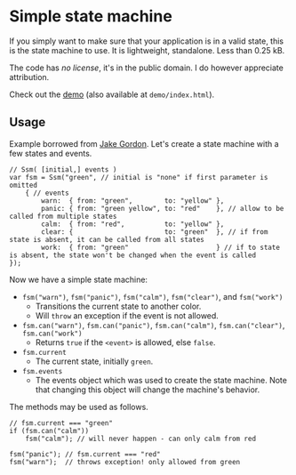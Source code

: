 Simple state machine
====================

If you simply want to make sure that your application is in a valid state, this is the state machine to use.
It is lightweight, standalone. Less than 0.25 kB.

The code has *no license*, it's in the public domain. I do however appreciate attribution.

Check out the [demo](http://wlff.se/simple-state-machine/) (also available at `demo/index.html`).


Usage
-----

Example borrowed from [Jake Gordon](https://github.com/jakesgordon/javascript-state-machine). Let's create a state machine with a few states and events.

	// Ssm( [initial,] events )
	var fsm = Ssm("green", // initial is "none" if first parameter is omitted
		{ // events
			warn:  { from: "green",        to: "yellow" },
			panic: { from: "green yellow", to: "red"    }, // allow to be called from multiple states
			calm:  { from: "red",          to: "yellow" },
			clear: {                       to: "green"  }, // if from state is absent, it can be called from all states
			work:  { from: "green"                      } // if to state is absent, the state won't be changed when the event is called
	});

Now we have a simple state machine:

* `fsm("warn")`, `fsm("panic")`, `fsm("calm")`, `fsm("clear")`, and `fsm("work")`
  - Transitions the current state to another color.
  - Will `throw` an exception if the event is not allowed.
* `fsm.can("warn")`, `fsm.can("panic")`, `fsm.can("calm")`, `fsm.can("clear")`, `fsm.can("work")`
  - Returns `true` if the `<event>` is allowed, else `false`.
* `fsm.current`
  - The current state, initially `green`.
* `fsm.events`
  - The events object which was used to create the state machine. Note that changing this object will change the machine's behavior.

The methods may be used as follows.

	// fsm.current === "green"
	if (fsm.can("calm"))
		fsm("calm"); // will never happen - can only calm from red

	fsm("panic"); // fsm.current === "red"
	fsm("warn");  // throws exception! only allowed from green

